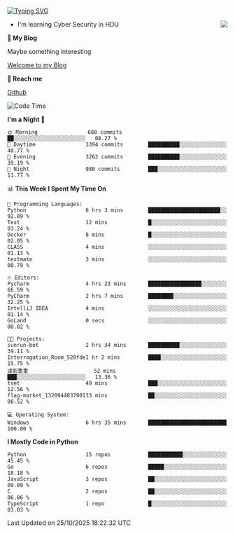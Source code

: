 [![Typing SVG](https://readme-typing-svg.herokuapp.com?font=Fira+Code&pause=1000&random=false&width=450&height=60&lines=Hello+%F0%9F%91%8B%F0%9F%8F%BB;I'm+JBNRZ)](https://git.io/typing-svg)

<a href="#">
  <img align="right" src="https://github-readme-stats.vercel.app/api?username=JBNRZ&show_icons=true&bg_color=15,f2f7fd,E0EAFC" />
</a>

- I'm learning Cyber Security in HDU

 **🌱 My Blog**

Maybe something interesting

[Welcome to my Blog](https://jbnrz.com.cn/)

 **💬 Reach me** 

[Github](https://github.com/JBNRZ)


<!--START_SECTION:waka-->
![Code Time](http://img.shields.io/badge/Code%20Time-1%2C410%20hrs%2030%20mins-blue)

**I'm a Night 🦉** 

```text
🌞 Morning                688 commits         ██░░░░░░░░░░░░░░░░░░░░░░░   08.27 % 
🌆 Daytime                3394 commits        ██████████░░░░░░░░░░░░░░░   40.77 % 
🌃 Evening                3262 commits        ██████████░░░░░░░░░░░░░░░   39.19 % 
🌙 Night                  980 commits         ███░░░░░░░░░░░░░░░░░░░░░░   11.77 % 
```


📊 **This Week I Spent My Time On** 

```text
💬 Programming Languages: 
Python                   6 hrs 3 mins        ███████████████████████░░   92.09 % 
Text                     12 mins             █░░░░░░░░░░░░░░░░░░░░░░░░   03.24 % 
Docker                   8 mins              █░░░░░░░░░░░░░░░░░░░░░░░░   02.05 % 
CLASS                    4 mins              ░░░░░░░░░░░░░░░░░░░░░░░░░   01.13 % 
textmate                 3 mins              ░░░░░░░░░░░░░░░░░░░░░░░░░   00.79 % 

🔥 Editors: 
Pycharm                  4 hrs 23 mins       █████████████████░░░░░░░░   66.59 % 
PyCharm                  2 hrs 7 mins        ████████░░░░░░░░░░░░░░░░░   32.25 % 
IntelliJ IDEA            4 mins              ░░░░░░░░░░░░░░░░░░░░░░░░░   01.14 % 
GoLand                   0 secs              ░░░░░░░░░░░░░░░░░░░░░░░░░   00.02 % 

🐱‍💻 Projects: 
sunrun-bot               2 hrs 34 mins       ██████████░░░░░░░░░░░░░░░   39.11 % 
Interrogation_Room_528fde1 hr 2 mins         ████░░░░░░░░░░░░░░░░░░░░░   15.75 % 
谍影重重                     52 mins             ███░░░░░░░░░░░░░░░░░░░░░░   13.36 % 
tset                     49 mins             ███░░░░░░░░░░░░░░░░░░░░░░   12.56 % 
flag-market_132094483790133 mins             ██░░░░░░░░░░░░░░░░░░░░░░░   08.52 % 

💻 Operating System: 
Windows                  6 hrs 35 mins       █████████████████████████   100.00 % 
```

**I Mostly Code in Python** 

```text
Python                   15 repos            ███████████░░░░░░░░░░░░░░   45.45 % 
Go                       6 repos             █████░░░░░░░░░░░░░░░░░░░░   18.18 % 
JavaScript               3 repos             ██░░░░░░░░░░░░░░░░░░░░░░░   09.09 % 
C                        2 repos             ██░░░░░░░░░░░░░░░░░░░░░░░   06.06 % 
TypeScript               1 repo              █░░░░░░░░░░░░░░░░░░░░░░░░   03.03 % 
```




 Last Updated on 25/10/2025 18:22:32 UTC
<!--END_SECTION:waka-->
